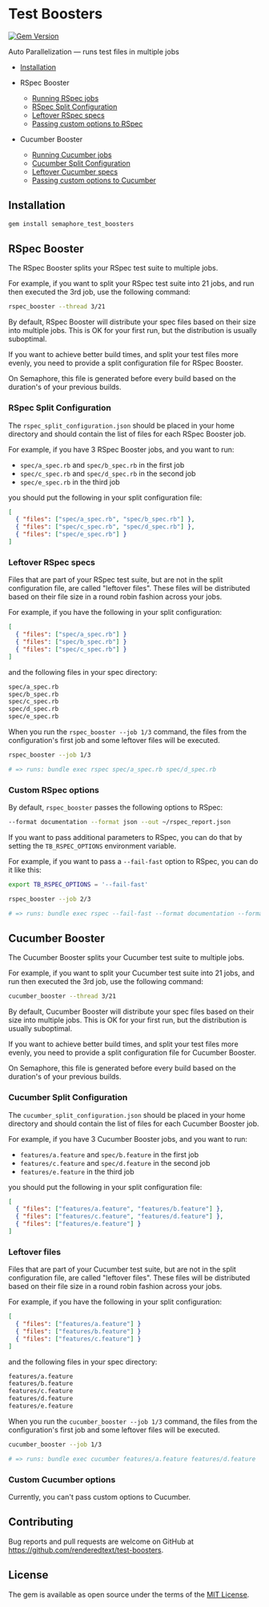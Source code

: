 # Test Boosters

[![Gem Version](https://badge.fury.io/rb/semaphore_test_boosters.svg)](https://badge.fury.io/rb/semaphore_test_boosters)

Auto Parallelization &mdash; runs test files in multiple jobs

- [Installation](#installation)

- RSpec Booster
  - [Running RSpec jobs](#rspec-booster)
  - [RSpec Split Configuration](#rspec-split-configuration)
  - [Leftover RSpec specs](#leftover-rspec-specs)
  - [Passing custom options to RSpec](#custom-rspec-options)

- Cucumber Booster
  - [Running Cucumber jobs](#cucumber-booster)
  - [Cucumber Split Configuration](#cucumber-split-configuration)
  - [Leftover Cucumber specs](#leftover-rspec-specs)
  - [Passing custom options to Cucumber](#custom-cucumber-options)

## Installation

``` bash
gem install semaphore_test_boosters
````

## RSpec Booster

The RSpec Booster splits your RSpec test suite to multiple jobs.

For example, if you want to split your RSpec test suite into 21 jobs, and run
then executed the 3rd job, use the following command:

``` bash
rspec_booster --thread 3/21
```

By default, RSpec Booster will distribute your spec files based on their size
into multiple jobs. This is OK for your first run, but the distribution is
usually suboptimal.

If you want to achieve better build times, and split your test files more
evenly, you need to provide a split configuration file for RSpec Booster.

On Semaphore, this file is generated before every build based on the duration's
of your previous builds.

### RSpec Split Configuration

The `rspec_split_configuration.json` should be placed in your home directory and
should contain the list of files for each RSpec Booster job.

For example, if you have 3 RSpec Booster jobs, and you want to run:

- `spec/a_spec.rb` and `spec/b_spec.rb` in the first job
- `spec/c_spec.rb` and `spec/d_spec.rb` in the second job
- `spec/e_spec.rb` in the third job

you should put the following in your split configuration file:

``` json
[
  { "files": ["spec/a_spec.rb", "spec/b_spec.rb"] },
  { "files": ["spec/c_spec.rb", "spec/d_spec.rb"] },
  { "files": ["spec/e_spec.rb"] }
]
```

### Leftover RSpec specs

Files that are part of your RSpec test suite, but are not in the split
configuration file, are called "leftover files". These files will be distributed
based on their file size in a round robin fashion across your jobs.

For example, if you have the following in your split configuration:

``` json
[
  { "files": ["spec/a_spec.rb"] }
  { "files": ["spec/b_spec.rb"] }
  { "files": ["spec/c_spec.rb"] }
]
```

and the following files in your spec directory:

``` bash
spec/a_spec.rb
spec/b_spec.rb
spec/c_spec.rb
spec/d_spec.rb
spec/e_spec.rb
```

When you run the `rspec_booster --job 1/3` command, the files from the
configuration's first job and some leftover files will be executed.

``` bash
rspec_booster --job 1/3

# => runs: bundle exec rspec spec/a_spec.rb spec/d_spec.rb
```

### Custom RSpec options

By default, `rspec_booster` passes the following options to RSpec:

``` bash
--format documentation --format json --out ~/rspec_report.json
```

If you want to pass additional parameters to RSpec, you can do that by setting
the `TB_RSPEC_OPTIONS` environment variable.

For example, if you want to pass a `--fail-fast` option to RSpec, you can do it
like this:

``` bash
export TB_RSPEC_OPTIONS = '--fail-fast'

rspec_booster --job 2/3

# => runs: bundle exec rspec --fail-fast --format documentation --format json --out ~/rspec_report.json <file_list>
```

## Cucumber Booster

The Cucumber Booster splits your Cucumber test suite to multiple jobs.

For example, if you want to split your Cucumber test suite into 21 jobs, and run
then executed the 3rd job, use the following command:

``` bash
cucumber_booster --thread 3/21
```

By default, Cucumber Booster will distribute your spec files based on their size
into multiple jobs. This is OK for your first run, but the distribution is
usually suboptimal.

If you want to achieve better build times, and split your test files more
evenly, you need to provide a split configuration file for Cucumber Booster.

On Semaphore, this file is generated before every build based on the duration's
of your previous builds.

### Cucumber Split Configuration

The `cucumber_split_configuration.json` should be placed in your home directory
and should contain the list of files for each Cucumber Booster job.

For example, if you have 3 Cucumber Booster jobs, and you want to run:

- `features/a.feature` and `spec/b.feature` in the first job
- `features/c.feature` and `spec/d.feature` in the second job
- `features/e.feature` in the third job

you should put the following in your split configuration file:

``` json
[
  { "files": ["features/a.feature", "features/b.feature"] },
  { "files": ["features/c.feature", "features/d.feature"] },
  { "files": ["features/e.feature"] }
]
```

### Leftover files

Files that are part of your Cucumber test suite, but are not in the split
configuration file, are called "leftover files". These files will be distributed
based on their file size in a round robin fashion across your jobs.

For example, if you have the following in your split configuration:

``` json
[
  { "files": ["features/a.feature"] }
  { "files": ["features/b.feature"] }
  { "files": ["features/c.feature"] }
]
```

and the following files in your spec directory:

``` bash
features/a.feature
features/b.feature
features/c.feature
features/d.feature
features/e.feature
```

When you run the `cucumber_booster --job 1/3` command, the files from the
configuration's first job and some leftover files will be executed.

``` bash
cucumber_booster --job 1/3

# => runs: bundle exec cucumber features/a.feature features/d.feature
```

### Custom Cucumber options

Currently, you can't pass custom options to Cucumber.

## Contributing

Bug reports and pull requests are welcome on GitHub at
https://github.com/renderedtext/test-boosters.

## License

The gem is available as open source under the terms of the
[MIT License](http://opensource.org/licenses/MIT).

